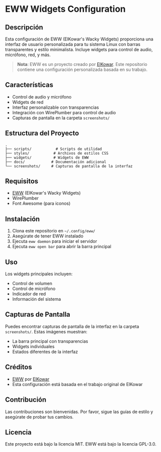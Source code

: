# EWW Widgets Configuration

## Descripción
Esta configuración de EWW (ElKowar's Wacky Widgets) proporciona una interfaz de usuario personalizada para tu sistema Linux con barras transparentes y estilo minimalista. Incluye widgets para control de audio, micrófono, red, y más.

> **Nota**: EWW es un proyecto creado por [ElKowar](https://github.com/elkowar). Este repositorio contiene una configuración personalizada basada en su trabajo.

## Características
- Control de audio y micrófono
- Widgets de red
- Interfaz personalizable con transparencias
- Integración con WirePlumber para control de audio
- Capturas de pantalla en la carpeta `screenshots/`

## Estructura del Proyecto
```
.
├── scripts/           # Scripts de utilidad
├── styles/           # Archivos de estilos CSS
├── widgets/          # Widgets de EWW
├── docs/            # Documentación adicional
└── screenshots/     # Capturas de pantalla de la interfaz
```

## Requisitos
- [EWW](https://github.com/elkowar/eww) (ElKowar's Wacky Widgets)
- WirePlumber
- Font Awesome (para iconos)

## Instalación
1. Clona este repositorio en `~/.config/eww/`
2. Asegúrate de tener EWW instalado
3. Ejecuta `eww daemon` para iniciar el servidor
4. Ejecuta `eww open bar` para abrir la barra principal

## Uso
Los widgets principales incluyen:
- Control de volumen
- Control de micrófono
- Indicador de red
- Información del sistema

## Capturas de Pantalla
Puedes encontrar capturas de pantalla de la interfaz en la carpeta `screenshots/`. Estas imágenes muestran:
- La barra principal con transparencias
- Widgets individuales
- Estados diferentes de la interfaz

## Créditos
- [EWW](https://github.com/elkowar/eww) por [ElKowar](https://github.com/elkowar)
- Esta configuración está basada en el trabajo original de ElKowar

## Contribución
Las contribuciones son bienvenidas. Por favor, sigue las guías de estilo y asegúrate de probar tus cambios.

## Licencia
Este proyecto está bajo la licencia MIT. EWW está bajo la licencia GPL-3.0. 